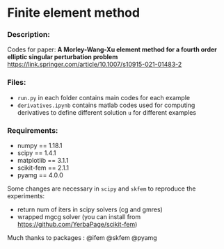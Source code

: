 # Finite element method

### Description:

Codes for paper: **A Morley-Wang-Xu element method for a fourth order elliptic singular perturbation problem** https://link.springer.com/article/10.1007/s10915-021-01483-2

### Files:

- `run.py` in each folder contains main codes for each example 
- `derivatives.ipynb` contains matlab codes used for computing derivatives to define different solution `u` for different examples

### Requirements:

- numpy == 1.18.1
- scipy == 1.4.1
- matplotlib == 3.1.1
- scikit-fem == 2.1.1
- pyamg == 4.0.0

Some changes are necessary in `scipy` and `skfem` to reproduce the experiments:

- return num of iters in scipy solvers (cg and gmres)
- wrapped mgcg solver (you can install from https://github.com/YerbaPage/scikit-fem)

Much thanks to packages : @ifem @skfem @pyamg

